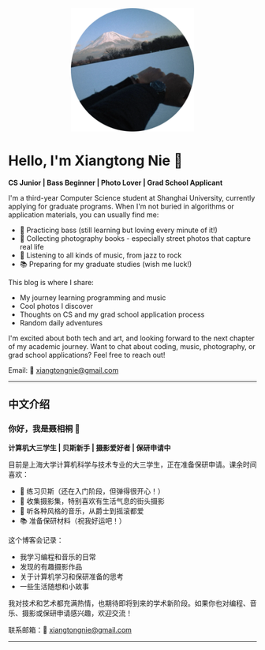 <div align="center">
  <img src="https://raw.githubusercontent.com/bebopoy/bebopoy.github.io/master/content/image/time%26game.png"
       alt="Time & Game"
       width="250"
       style="max-width:100%;">
</div>

# Hello, I'm Xiangtong Nie 👋

**CS Junior | Bass Beginner | Photo Lover | Grad School Applicant**

I'm a third-year Computer Science student at Shanghai University, currently applying for graduate programs. When I'm not buried in algorithms or application materials, you can usually find me:

- 🎸 Practicing bass (still learning but loving every minute of it!)
- 📸 Collecting photography books - especially street photos that capture real life
- 🎵 Listening to all kinds of music, from jazz to rock
- 📚 Preparing for my graduate studies (wish me luck!)

This blog is where I share:

- My journey learning programming and music
- Cool photos I discover
- Thoughts on CS and my grad school application process
- Random daily adventures

I'm excited about both tech and art, and looking forward to the next chapter of my academic journey. Want to chat about coding, music, photography, or grad school applications? Feel free to reach out!

Email: 📨 xiangtongnie@gmail.com

---

## 中文介绍

### 你好，我是聂相桐 👋

**计算机大三学生 | 贝斯新手 | 摄影爱好者 | 保研申请中**

目前是上海大学计算机科学与技术专业的大三学生，正在准备保研申请。课余时间喜欢：

- 🎸 练习贝斯（还在入门阶段，但弹得很开心！）
- 📸 收集摄影集，特别喜欢有生活气息的街头摄影
- 🎵 听各种风格的音乐，从爵士到摇滚都爱
- 📚 准备保研材料（祝我好运吧！）

这个博客会记录：

- 我学习编程和音乐的日常
- 发现的有趣摄影作品
- 关于计算机学习和保研准备的思考
- 一些生活随想和小故事

我对技术和艺术都充满热情，也期待即将到来的学术新阶段。如果你也对编程、音乐、摄影或保研申请感兴趣，欢迎交流！

联系邮箱：📨 xiangtongnie@gmail.com

---
